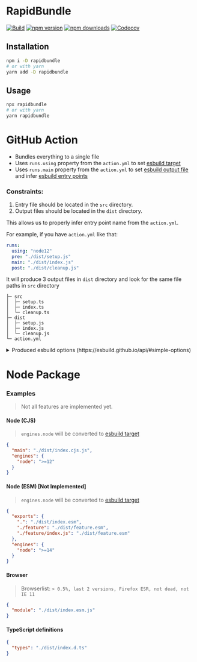 # RapidBundle

[![Build](https://github.com/umidbekk/rapidbundle/workflows/Main/badge.svg)](https://github.com/umidbekk/rapidbundle/actions/workflows/main.yml)
[![npm version](https://img.shields.io/npm/v/rapidbundle.svg)](https://www.npmjs.com/package/rapidbundle)
[![npm downloads](https://img.shields.io/npm/dm/rapidbundle.svg)](https://www.npmjs.com/package/rapidbundle)
[![Codecov](https://img.shields.io/codecov/c/gh/umidbekk/rapidbundle.svg)](https://codecov.io/gh/umidbekk/rapidbundle)

## Installation

```bash
npm i -D rapidbundle
# or with yarn
yarn add -D rapidbundle
```

## Usage

```bash
npx rapidbundle
# or with yarn
yarn rapidbundle
```

# GitHub Action

- Bundles everything to a single file
- Uses `runs.using` property from the `action.yml` to set [esbuild target](https://esbuild.github.io/api/#target)
- Uses `runs.main` property from the `action.yml` to set [esbuild output file](https://esbuild.github.io/api/#outfile) and infer [esbuild entry points](https://esbuild.github.io/api/#entry-points)

### Constraints:

1. Entry file should be located in the `src` directory.
2. Output files should be located in the `dist` directory.

This allows us to properly infer entry point name from the `action.yml`.

For example, if you have `action.yml` like that:

```yaml
runs:
  using: "node12"
  pre: "./dist/setup.js"
  main: "./dist/index.js"
  post: "./dist/cleanup.js"
```

It will produce 3 output files in `dist` directory and look for the same file
paths in `src` directory

```
├─ src
│  ├─ setup.ts
│  ├─ index.ts
│  └─ cleanup.ts
├─ dist
│  ├─ setup.js
│  ├─ index.js
│  └─ cleanup.js
└─ action.yml
```

<details>
   <summary>Produced esbuild options (https://esbuild.github.io/api/#simple-options)</summary>

```json
[
  {
    "outdir": "./dist",
    "entryPoints": ["./src/setup", "./src/index", "./src/cleanup"],
    "format": "cjs",
    "platform": "node",
    "mainFields": ["main", "module"],
    "target": ["node12"]
  }
]
```

 </details>

# Node Package

### Examples

> Not all features are implemented yet.

#### Node (CJS)

> `engines.node` will be converted to [esbuild target](https://esbuild.github.io/api/#target)

```json
{
  "main": "./dist/index.cjs.js",
  "engines": {
    "node": ">=12"
  }
}
```

#### Node (ESM) [Not Implemented]

> `engines.node` will be converted to [esbuild target](https://esbuild.github.io/api/#target)

```json
{
  "exports": {
    ".": "./dist/index.esm",
    "./feature": "./dist/feature.esm",
    "./feature/index.js": "./dist/feature.esm"
  },
  "engines": {
    "node": ">=14"
  }
}
```

#### Browser

> Browserlist: `> 0.5%, last 2 versions, Firefox ESR, not dead, not IE 11`

```json
{
  "module": "./dist/index.esm.js"
}
```

#### TypeScript definitions

```json
{
  "types": "./dist/index.d.ts"
}
```
